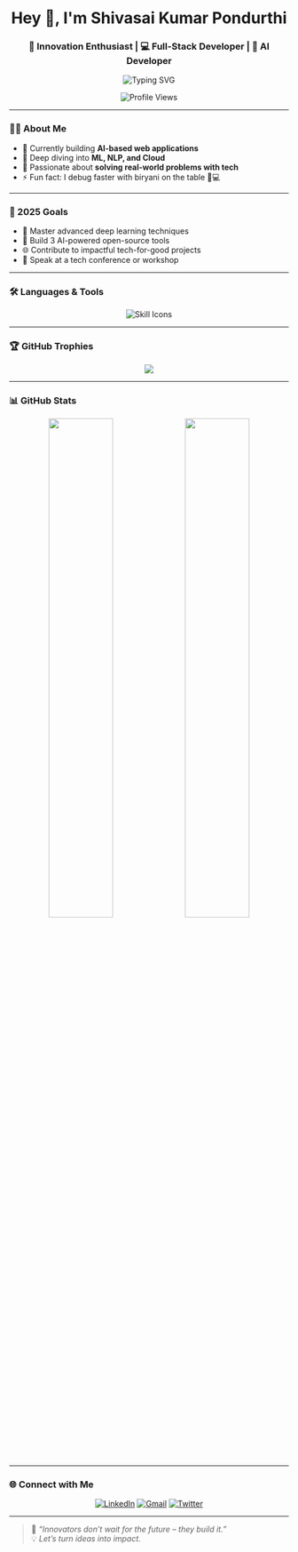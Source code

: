 <!-- Profile README -->

<h1 align="center">Hey 👋, I'm Shivasai Kumar Pondurthi</h1>
<h3 align="center">🚀 Innovation Enthusiast | 💻 Full-Stack Developer | 🤖 AI Developer</h3>

<p align="center">
  <img src="https://readme-typing-svg.demolab.com?font=Fira+Code&size=22&pause=1000&color=58A6FF&width=435&lines=Innovate.+Build.+Repeat.;Full+Stack+Dev+%7C+AI+Builder;Tech+that+matters+%F0%9F%9A%80" alt="Typing SVG" />
</p>

<p align="center">
  <img src="https://komarev.com/ghpvc/?username=ShivaPondurthi&style=flat-circle&color=blue" alt="Profile Views" />
</p>

---

### 👨‍💻 About Me

- 🔭 Currently building **AI-based web applications**
- 🌱 Deep diving into **ML, NLP, and Cloud**
- 🧠 Passionate about **solving real-world problems with tech**
- ⚡ Fun fact: I debug faster with biryani on the table 🍛💻

---

### 🎯 2025 Goals
- 🧠 Master advanced deep learning techniques  
- 🧪 Build 3 AI-powered open-source tools  
- 🌐 Contribute to impactful tech-for-good projects  
- 🎤 Speak at a tech conference or workshop  

---

### 🛠️ Languages & Tools

<p align="center">
  <img src="https://skillicons.dev/icons?i=html,css,js,ts,react,nodejs,tailwind,mongodb,mysql,python,git,vscode&perline=6" alt="Skill Icons" />
</p>

---

### 🏆 GitHub Trophies

<p align="center">
  <img src="https://github-profile-trophy.vercel.app/?username=ShivaPondurthi&theme=tokyonight&margin-w=10&no-frame=true" />
</p>

---

### 📊 GitHub Stats



<p align="center">
  <img src="https://github-readme-stats.vercel.app/api?username=ShivaPondurthi&show_icons=true&theme=radical" width="48%" />
  <img src="https://github-readme-streak-stats.herokuapp.com/?user=ShivaPondurthi&theme=radical" width="48%" />
</p>


---

### 🌐 Connect with Me

<p align="center">
  <a href="https://linkedin.com/in/shivasaiPondurthi" target="_blank"><img alt="LinkedIn" src="https://img.shields.io/badge/LinkedIn-0077B5?logo=linkedin&logoColor=white&style=for-the-badge"/></a>
  <a href="mailto:pondurthishiva19@gmail.com"><img alt="Gmail" src="https://img.shields.io/badge/Gmail-D14836?logo=gmail&logoColor=white&style=for-the-badge"/></a>
  <a href="https://twitter.com/ShivasaiPondurthi" target="_blank"><img alt="Twitter" src="https://img.shields.io/badge/Twitter-1DA1F2?logo=twitter&logoColor=white&style=for-the-badge"/></a>
</p>

---

> 🧠 *“Innovators don’t wait for the future – they build it.”*  
> 💡 *Let’s turn ideas into impact.*

